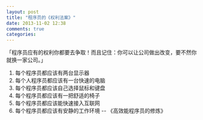 ```yaml
---
layout: post
title: "程序员的《权利法案》"
date: 2013-11-02 12:38
comments: true
categories: 
---
```


「程序员应有的权利你都要去争取！而且记住：你可以让公司做出改变，要不然你就换一家公司。」 

  1. 每个程序员都应该有两台显示器
  2. 每个人程序员都应该有一台快速的电脑
  3. 每个程序员都应该自己选择鼠标和键盘
  4. 每个程序员都应该有一把舒适的椅子
  5. 每个程序员都应该能快速接入互联网
  6. 每个程序员都应该有安静的工作环境
\-- 《高效能程序员的修炼》